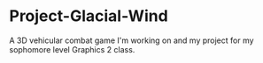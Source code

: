 # Project-Glacial-Wind
A 3D vehicular combat game I'm working on and my project for my sophomore level Graphics 2 class.
